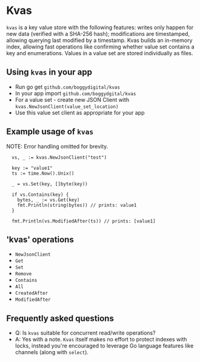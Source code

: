 # Kvas

`kvas` is a key value store with the following features: writes only happen for new data (verified with a SHA-256 hash); modifications are timestamped, allowing querying last modified by a timestamp. Kvas builds an in-memory index, allowing fast operations like confirming whether value set contains a key and enumerations. Values in a value set are stored individually as files.

## Using `kvas` in your app

- Run go get `github.com/boggydigital/kvas`
- In your app import `github.com/boggydgital/kvas`
- For a value set - create new JSON Client with `kvas.NewJsonClient(value_set_location)`
- Use this value set client as appropriate for your app

## Example usage of `kvas`

NOTE: Error handling omitted for brevity.

```
  vs, _ := kvas.NewJsonClient("test")

  key := "value1"
  ts := time.Now().Unix()

  _ = vs.Set(key, []byte(key))

  if vs.Contains(key) {
    bytes, _ := vs.Get(key)
	fmt.Println(string(bytes)) // prints: value1
  } 

  fmt.Println(vs.ModifiedAfter(ts)) // prints: [value1]
```

## 'kvas' operations

- `NewJsonClient`
- `Get`
- `Set`
- `Remove`
- `Contains`
- `All`
- `CreatedAfter`
- `ModifiedAfter`

## Frequently asked questions

- Q: Is `kvas` suitable for concurrent read/write operations?
- A: Yes with a note. `Kvas` itself makes no effort to protect indexes with locks, instead you're encouraged to leverage Go language features like channels (along with `select`).

